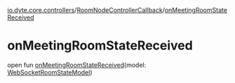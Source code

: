 [io.dyte.core.controllers](../index.md)/[RoomNodeControllerCallback](index.md)/[onMeetingRoomStateReceived](on-meeting-room-state-received.md)

# onMeetingRoomStateReceived


open fun [onMeetingRoomStateReceived](on-meeting-room-state-received.md)(model: [WebSocketRoomStateModel](../../com.dyte.mobilecorekmm.meeting.events.payloadmodel.outbound/-web-socket-room-state-model/index.md))
